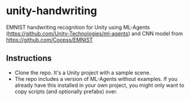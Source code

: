 # unity-handwriting
EMNIST handwriting recognition for Unity using ML-Agents (https://github.com/Unity-Technologies/ml-agents) and CNN model from https://github.com/Coopss/EMNIST

## Instructions
- Clone the repo. It's a Unity project with a sample scene.
- The repo includes a version of ML-Agents without examples. If you already have this installed in your own project, you might only want to copy scripts (and optionally prefabs) over.
